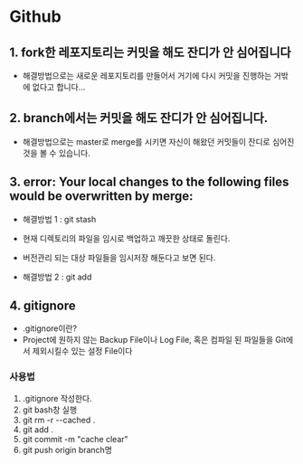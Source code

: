 # Github

## 1. fork한 레포지토리는 커밋을 해도 잔디가 안 심어집니다
- 해결방법으로는 새로운 레포지토리를 만들어서 거기에 다시 커밋을 진행하는 거밖에 없다고 합니다...

## 2. branch에서는 커밋을 해도 잔디가 안 심어집니다.
- 해결방법으로는 master로 merge를 시키면 자신이 해왔던 커밋들이 잔디로 심어진 것을 볼 수 있습니다.

## 3. error: Your local changes to the following files would be overwritten by merge:
- 해결방법 1 : git stash
- 현재 디렉토리의 파일을 임시로 백업하고 깨끗한 상태로 돌린다.
- 버전관리 되는 대상 파일들을 임시저장 해둔다고 보면 된다.

- 해결방법 2 : git add 

## 4. gitignore
- .gitignore이란?
- Project에 원하지 않는 Backup File이나 Log File, 혹은 컴파일 된 파일들을 Git에서 제외시킬수 있는 설정 File이다

### 사용법
1) .gitignore 작성한다.
2) git bash창 실행
3) git rm -r --cached .
4) git add .
5) git commit -m "cache clear"
6) git push origin branch명
